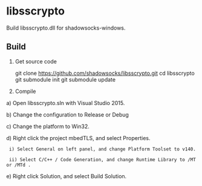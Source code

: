 # libsscrypto

Build libsscrypto.dll for shadowsocks-windows.

## Build

1) Get source code

    git clone https://github.com/shadowsocks/libsscrypto.git
    cd libsscrypto
    git submodule init
    git submodule update
    
2) Compile

  a) Open libsscrypto.sln with Visual Studio 2015.
	 
  b) Change the configuration to Release or Debug
  
  c) Change the platform to Win32.
  
  d) Right click the project mbedTLS, and select Properties.
  
     i) Select General on left panel, and change Platform Toolset to v140.
	 
     ii) Select C/C++ / Code Generation, and change Runtime Library to /MT or /MTd .
  
  e) Right click Solution, and select Build Solution.
  
  
  
  
